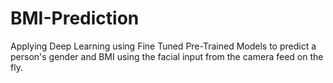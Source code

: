 # BMI-Prediction
 Applying Deep Learning using Fine Tuned Pre-Trained Models to predict a person's gender and BMI using the facial input from the camera feed on the fly.

